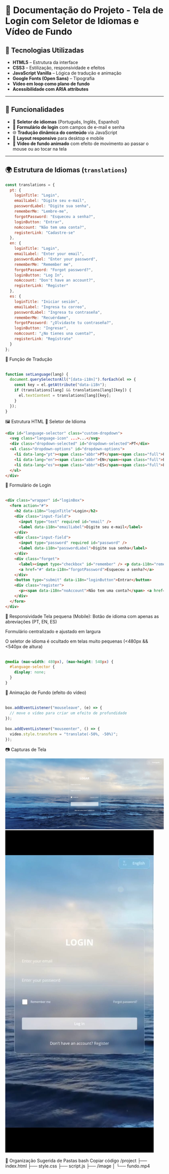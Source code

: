 # 📄 Documentação do Projeto - Tela de Login com Seletor de Idiomas e Vídeo de Fundo

## 🧩 Tecnologias Utilizadas

- **HTML5** – Estrutura da interface
- **CSS3** – Estilização, responsividade e efeitos
- **JavaScript Vanilla** – Lógica de tradução e animação
- **Google Fonts (Open Sans)** – Tipografia
- **Vídeo em loop como plano de fundo**
- **Acessibilidade com ARIA attributes**

---

## 🎯 Funcionalidades

- 💬 **Seletor de idiomas** (Português, Inglês, Espanhol)
- 🔐 **Formulário de login** com campos de e-mail e senha
- 🌐 **Tradução dinâmica do conteúdo** via JavaScript
- 📱 **Layout responsivo** para desktop e mobile
- 🎥 **Vídeo de fundo animado** com efeito de movimento ao passar o mouse ou ao tocar na tela

---

## 🌍 Estrutura de Idiomas (`translations`)

```js
const translations = {
  pt: {
    loginTitle: "Login",
    emailLabel: "Digite seu e-mail",
    passwordLabel: "Digite sua senha",
    rememberMe: "Lembre-me",
    forgotPassword: "Esqueceu a senha?",
    loginButton: "Entrar",
    noAccount: "Não tem uma conta?",
    registerLink: "Cadastre-se"
  },
  en: {
    loginTitle: "Login",
    emailLabel: "Enter your email",
    passwordLabel: "Enter your password",
    rememberMe: "Remember me",
    forgotPassword: "Forgot password?",
    loginButton: "Log In",
    noAccount: "Don't have an account?",
    registerLink: "Register"
  },
  es: {
    loginTitle: "Iniciar sesión",
    emailLabel: "Ingresa tu correo",
    passwordLabel: "Ingresa tu contraseña",
    rememberMe: "Recuérdame",
    forgotPassword: "¿Olvidaste tu contraseña?",
    loginButton: "Ingresar",
    noAccount: "¿No tienes una cuenta?",
    registerLink: "Regístrate"
  }
};  
```


🧠 Função de Tradução
```js

function setLanguage(lang) {
  document.querySelectorAll("[data-i18n]").forEach(el => {
    const key = el.getAttribute("data-i18n");
    if (translations[lang] && translations[lang][key]) {
      el.textContent = translations[lang][key];
    }
  });
}
```

🖼️ Estrutura HTML
📌 Seletor de Idioma
```html
<div id="language-selector" class="custom-dropdown">
  <svg class="language-icon" ...>...</svg>
  <div class="dropdown-selected" id="dropdown-selected">PT</div>
  <ul class="dropdown-options" id="dropdown-options">
    <li data-lang="pt"><span class="abbr">PT</span><span class="full">Português</span></li>
    <li data-lang="en"><span class="abbr">EN</span><span class="full">English</span></li>
    <li data-lang="es"><span class="abbr">ES</span><span class="full">Español</span></li>
  </ul>
</div>
```
🔐 Formulário de Login
```html

<div class="wrapper" id="loginBox">
  <form action="#">
    <h2 data-i18n="loginTitle">Login</h2>
    <div class="input-field">
      <input type="text" required id="email" />
      <label data-i18n="emailLabel">Digite seu e-mail</label>
    </div>
    <div class="input-field">
      <input type="password" required id="password" />
      <label data-i18n="passwordLabel">Digite sua senha</label>
    </div>
    <div class="forget">
      <label><input type="checkbox" id="remember" /> <p data-i18n="rememberMe">Lembre-me</p></label>
      <a href="#" data-i18n="forgotPassword">Esqueceu a senha?</a>
    </div>
    <button type="submit" data-i18n="loginButton">Entrar</button>
    <div class="register">
      <p><span data-i18n="noAccount">Não tem uma conta?</span> <a href="#" data-i18n="registerLink">Cadastre-se</a></p>
    </div>
  </form>
</div>
```
📱 Responsividade
Tela pequena (Mobile):
Botão de idioma com apenas as abreviações (PT, EN, ES)

Formulário centralizado e ajustado em largura

O seletor de idioma é ocultado em telas muito pequenas (<480px && <540px de altura)

```css

@media (max-width: 480px), (max-height: 540px) {
  #language-selector {
    display: none;
  }
}
```

🌌 Animação de Fundo (efeito do vídeo)
```js

box.addEventListener("mouseleave", (e) => {
  // move o vídeo para criar um efeito de profundidade
});

box.addEventListener("mouseenter", () => {
  video.style.transform = "translate(-50%, -50%)";
});
```
📷 Capturas de Tela

<img src="image/login-pc.jpg">

<img src="image/cel-login.jpg">


📁 Organização Sugerida de Pastas
bash
Copiar código
/project
├── index.html
├── style.css
├── script.js
├── /image
│   └── fundo.mp4